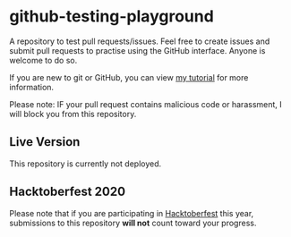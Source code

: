 # github-testing-playground

A repository to test pull requests/issues. Feel free to create issues and submit pull requests to practise using the GitHub interface. Anyone is welcome to do so.

If you are new to git or GitHub, you can view [my tutorial](https://blog.nhcarrigan.com/git-and-github-ckdduz18c01a8yss1fg5dd7fg) for more information.

Please note: IF your pull request contains malicious code or harassment, I will block you from this repository.

## Live Version

This repository is currently not deployed.

## Hacktoberfest 2020

Please note that if you are participating in [Hacktoberfest](https://hacktoberfest.digitalocean.com/) this year, submissions to this repository **will not** count toward your progress.